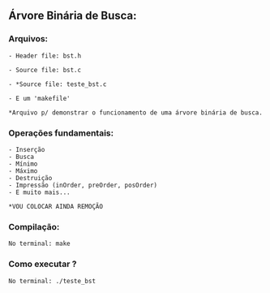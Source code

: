 ## Árvore Binária de Busca:
### Arquivos:
    - Header file: bst.h
        
    - Source file: bst.c
        
    - *Source file: teste_bst.c
        
    - E um 'makefile'
            
    *Arquivo p/ demonstrar o funcionamento de uma árvore binária de busca.
### Operações fundamentais:
    - Inserção
    - Busca
    - Mínimo
    - Máximo
    - Destruição
    - Impressão (inOrder, preOrder, posOrder)
    - E muito mais...

    *VOU COLOCAR AINDA REMOÇÃO
    
### Compilação:
    No terminal: make
### Como executar ?
    No terminal: ./teste_bst
